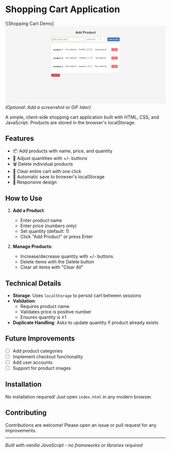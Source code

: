 # Shopping Cart Application

![Shopping Cart Demo]
<img src="./preview2 (2).png"> *(Optional: Add a screenshot or GIF later)*

A simple, client-side shopping cart application built with HTML, CSS, and JavaScript. Products are stored in the browser's localStorage.

## Features

- 📦 Add products with name, price, and quantity
- 🔢 Adjust quantities with +/- buttons
- 🗑️ Delete individual products
- 🧹 Clear entire cart with one click
- 💾 Automatic save to browser's localStorage
- 📱 Responsive design

## How to Use

1. **Add a Product**:
   - Enter product name
   - Enter price (numbers only)
   - Set quantity (default: 1)
   - Click "Add Product" or press Enter

2. **Manage Products**:
   - Increase/decrease quantity with +/- buttons
   - Delete items with the Delete button
   - Clear all items with "Clear All"

## Technical Details

- **Storage**: Uses `localStorage` to persist cart between sessions
- **Validation**:
  - Requires product name
  - Validates price is positive number
  - Ensures quantity is ≥1
- **Duplicate Handling**: Asks to update quantity if product already exists


## Future Improvements

- [ ] Add product categories
- [ ] Implement checkout functionality
- [ ] Add user accounts
- [ ] Support for product images

## Installation

No installation required! Just open `index.html` in any modern browser.

## Contributing

Contributions are welcome! Please open an issue or pull request for any improvements.

---

*Built with vanilla JavaScript - no frameworks or libraries required*